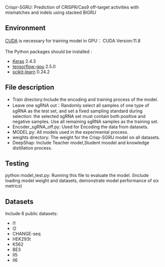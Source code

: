 Crispr-SGRU: Prediction of CRISPR/Cas9 off-target activities with mismatches and indels using stacked BiGRU
## Environment
[CUDA](https://developer.nvidia.com/cuda-toolkit) is necessary for training model in GPU：
CUDA Version:11.8<br>
<br>
The Python packages should be installed :<br>
* [Keras](https://keras.io/) 2.4.3
* [tensorflow-gpu](https://www.tensorflow.org/install/pip) 2.5.0
* [scikit-learn](https://scikit-learn.org/stable/) 0.24.2
## File description
* Train directory:Include the encoding and training process of the model.<br>
* Leave one sgRNA out：Randomly select all samples of one type of sgRNA as the test set, and set a fixed sampling standard during selection: the selected sgRNA set must contain both positive and negative samples. Use all remaining sgRNA samples as the training set.
* Encoder_sgRNA_off.py: Used for Encoding the data from datasets.
* MODEL.py: All models used in the experimental process. 
* weights directory: The weight for the Crisp-SGRU model on all datasets.
* DeepShap: Include Teacher model,Student moodel and knowledge distillation process. 
## Testing 
python model_test.py: Running this file to evaluate the model. (Include loading model weight and datasets, demonstrate model performance of six metrics)<br>
## Datasets 
Include 8 public datasets:
* I1
* I2
* CHANGE-seq
* HEK293t
* K562
* BE3
* II5
* II6
